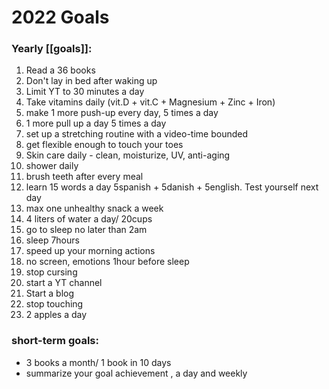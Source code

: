 # 2022 Goals

### Yearly [[goals]]:
1. Read a 36 books
2. Don't lay in bed after waking up
3. Limit YT to 30 minutes a day
4. Take vitamins daily (vit.D + vit.C + Magnesium + Zinc + Iron)
5. make 1 more push-up every day, 5 times a day
6. 1 more pull up a day 5 times a day
6. set up a stretching routine with a video-time bounded
7. get flexible enough to touch your toes
7. Skin care daily - clean, moisturize, UV, anti-aging
8. shower daily
9. brush teeth after every meal
10. learn 15 words a day 5spanish + 5danish + 5english. Test yourself next day
11. max one unhealthy snack a week
12. 4 liters of water a day/ 20cups
13. go to sleep no later than 2am
14. sleep 7hours
14. speed up your morning actions
15. no screen, emotions 1hour before sleep
16. stop cursing
17. start a YT channel
18. Start a blog
19. stop touching
20. 2 apples a day 

### short-term goals:
- 3 books a month/ 1 book in 10 days
- summarize your goal achievement , a day and weekly